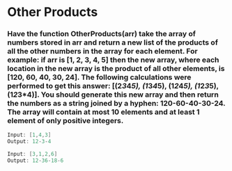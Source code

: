 # Other Products

### Have the function OtherProducts(arr) take the array of numbers stored in arr and return a new list of the products of all the other numbers in the array for each element. For example: if arr is [1, 2, 3, 4, 5] then the new array, where each location in the new array is the product of all other elements, is [120, 60, 40, 30, 24]. The following calculations were performed to get this answer: [(2*3*4*5), (1*3*4*5), (1*2*4*5), (1*2*3*5), (1*2*3*4)]. You should generate this new array and then return the numbers as a string joined by a hyphen: 120-60-40-30-24. The array will contain at most 10 elements and at least 1 element of only positive integers.

```java
Input: [1,4,3]
Output: 12-3-4

Input: [3,1,2,6]
Output: 12-36-18-6
```
